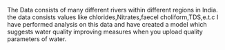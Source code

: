The Data consists of many different rivers within different regions in India.
the data consists values like chlorides,Nitrates,faecel choliform,TDS,e.t.c
I have performed analysis on this data and have created a model which suggests water quality improving measures when you upload quality parameters of water.

